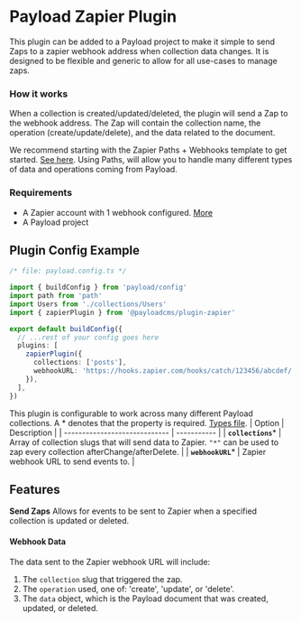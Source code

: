 # Payload Zapier Plugin

This plugin can be added to a Payload project to make it simple to send Zaps to a zapier webhook address when collection data changes. It is designed to be flexible and generic to allow for all use-cases to manage zaps.

### How it works
When a collection is created/updated/deleted, the plugin will send a Zap to the webhook address. The Zap will contain the collection name, the operation (create/update/delete), and the data related to the document.

We recommend starting with the Zapier Paths + Webhooks template to get started. [See here](https://zapier.com/apps/paths/integrations/webhook). Using Paths, will allow you to handle many different types of data and operations coming from Payload.

### Requirements

- A Zapier account with 1 webhook configured. [More](https://zapier.com/help/create/code-webhooks/trigger-zaps-from-webhooks)
- A Payload project

## Plugin Config Example


```ts
/* file: payload.config.ts */

import { buildConfig } from 'payload/config'
import path from 'path'
import Users from './collections/Users'
import { zapierPlugin } from '@payloadcms/plugin-zapier'

export default buildConfig({
  // ...rest of your config goes here
  plugins: [
    zapierPlugin({
      collections: ['posts'],
      webhookURL: 'https://hooks.zapier.com/hooks/catch/123456/abcdef/',
    }),
  ],
})
```
This plugin is configurable to work across many different Payload collections. A * denotes that the property is required. [Types file](./src/types.ts).
| Option                        | Description |
| ----------------------------- | ----------- |
| **`collections`***            | Array of collection slugs that will  send data to Zapier. `"*"` can be used to zap every collection afterChange/afterDelete. |
| **`webhookURL`***             | Zapier webhook URL to send events to. |

## Features

**Send Zaps**
Allows for events to be sent to Zapier when a specified collection is updated or deleted.

#### Webhook Data

The data sent to the Zapier webhook URL will include:

1. The `collection` slug that triggered the zap.
1. The `operation` used, one of: 'create', 'update', or 'delete'.
1. The `data` object, which is the Payload document that was created, updated, or deleted.
